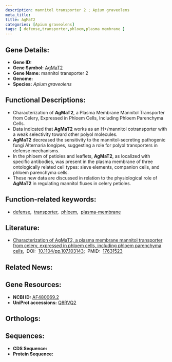 ```yaml
---
description: mannitol transporter 2 ; Apium graveolens
meta_title:
title: AgMaT2
categories: [Apium graveolens]
tags: [ defense,transporter,phloem,plasma membrane ]
---
```


## Gene Details:
- **Gene ID:** []()
- **Gene Symbol:** <u>AgMaT2</u>
- **Gene Name:** mannitol transporter 2
- **Genome:** []()
- **Species:** *Apium graveolens*

## Functional Descriptions:
   - Characterization of **AgMaT2**, a Plasma Membrane Mannitol Transporter from Celery, Expressed in Phloem Cells, Including Phloem Parenchyma Cells.
   - Data indicated that **AgMaT2** works as an H+/mannitol cotransporter with a weak selectivity toward other polyol molecules.
   - **AgMaT2** decreased the sensitivity to the mannitol-secreting pathogenic fungi Alternaria longipes, suggesting a role for polyol transporters in defense mechanisms.
   - In the phloem of petioles and leaflets, **AgMaT2**, as localized with specific antibodies, was present in the plasma membrane of three ontologically related cell types: sieve elements, companion cells, and phloem parenchyma cells.
   - These new data are discussed in relation to the physiological role of **AgMaT2** in regulating mannitol fluxes in celery petioles.

## Function-related keywords:
   - [defense](/tags/defense/),&nbsp;&nbsp;[transporter](/tags/transporter/),&nbsp;&nbsp;[phloem](/tags/phloem/),&nbsp;&nbsp;[plasma-membrane](/tags/plasma-membrane/)

## Literature:
   - [Characterization of AgMaT2, a plasma membrane mannitol transporter from celery, expressed in phloem cells, including phloem parenchyma cells.](https://doi.org/10.1104/pp.107.103143)&nbsp;&nbsp;DOI:&nbsp;&nbsp;[10.1104/pp.107.103143](https://doi.org/10.1104/pp.107.103143);&nbsp;&nbsp;PMID:&nbsp;&nbsp;[17631523](https://pubmed.ncbi.nlm.nih.gov/17631523/)

## Related News:

## Gene Resources:
- **NCBI ID:**  [AF480069.2](https://www.ncbi.nlm.nih.gov/gene/?term=AF480069.2)
- **UniProt accessions:**  [Q8RVQ2](https://www.uniprot.org/uniprotkb/Q8RVQ2/entry)

## Orthologs:

## Sequences:
- **CDS Sequence:**
- **Protein Sequence:**
